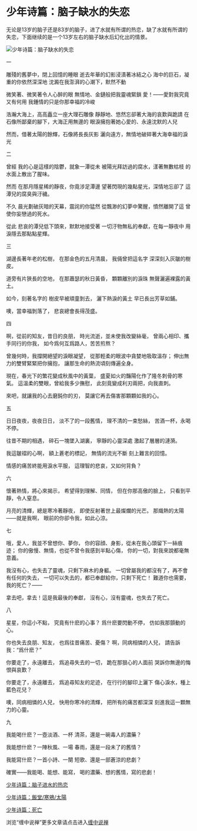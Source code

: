 少年诗篇：脑子缺水的失恋
====



无论是13岁的脑子还是83岁的脑子，进了水就有所谓的热恋，缺了水就有所谓的失恋，下面继续的是一个13岁左右的脑子缺水后幻化出的情景。

![少年诗篇：脑子缺水的失恋](http://simg.sinajs.cn/blog7style/images/common/sg_trans.gif)



一

雕殘的舊夢中，閉上回憶的睡眼
逝去年華的幻影浸漬著冰結之心
海中的巨石，凝重的你依然深深地
沈澱在我澎湃的心潮下，默然不動

微笑著、微笑著令人心醉的眼
無情地、金鏈般把我靈魂緊鎖
愛！——愛對我究竟又有何用
我鍾情的只是你那幸福的冷峻

浩瀚大海上，高高矗立一座大理石雕像
靜靜地、悠然忘卻著大海的哀歎與跪請
在石像所鄙棄的腳下，大海正用無邊的
眼淚擁抱著她心愛的、永遠沈默的人兒

然而，借著太陽的餘輝，石像將長長灰影
灑向遠方，無情地破碎著大海幸福的淚光

二

曾經
我的心是這樣的陰鬱，就象一潭從未
被陽光拜訪過的腐水，漾著無數枯枝
的水面上散出了腥味。


然而
在那月隱星稀的靜夜，你竟涉足潭邊
望著閃現的幾點星光，深情地忘卻了
這潭兒的腐臭與汙穢。


不久
晨光劃破灰暗的天幕，震詫的你猛然
從飄渺的幻夢中驚醒，憤然離開了這
曾使你妄戀過的死水。


從此
悲哀的潭兒低下頭來，默默地接受著
一切汙物無私的奉獻，在每一靜夜中
用淚隱去那點點星輝。

三

湖邊長著年老的松樹，
在那金色的五月清晨，
我倆曾把這名字
深深刻入灰皺的樹皮。

道旁有片狹長的空地，
在那蕭瑟的秋日黃昏，
顆顆離別的淚珠
無聲灑遍裸露的黃土。

如今，刻著名字的
樹皮早被頑童剝去，
灑下熱淚的黃土
早已長出芳草如鋪。

噢，當幸福剝落了，
悲哀總會長得茂盛。

四

啊，從前的知友，昔日的良朋，
時光流逝，並未使我改變絲毫，
曾兩心相印、攜手同行的你我，
如今爲何互爲路人，苦苦煎熬？

曾幾何時，我撐開絕望的淚眼凝望，
從那輕柔的眼波中貪婪地吸取溫存；
伸出無力的雙臂緊緊把你擁抱，
讓那生命的熱流頃刻傳遍全身。

現在，春光下的繁花變成秋風中的黃葉，
盛夏如火的豔陽化作了隆冬刺骨的寒氣。
這溫柔的雙眼，曾給我多少撫慰，
此刻竟變成利刃兩把，向我直刺。

來吧，就讓我的心去磨鈍你的刃，
莫讓它再去傷害那顆顆如我的心。

五

日日夜夜，夜夜日日，
淡不了的一段舊情，
理不清的一束愁絲，
苦酒一杯，永喝不停。

往昔不期的相遇，
碎石一塊墜入湖裏，
寧靜的心靈深處
激起了層層的漣漪。

我這皺褶的心啊，
額上蒼老的標記，
無情的流光不斷
刻上難言的回憶。

情感的痛苦終能用淚水平服，
這理智的悲哀，又如何背負？

六

懷著熱情，將心來揭示，
希望得到理解、同情，
但在你那高傲的臉上，
只看到平靜，令人窒息。

月亮的清輝，總是寒冷著靜夜，
即使反射著世上最燦爛的光芒。
那熾熱的太陽——就是我啊，
眼前的你卻令我，如此心涼。

七

哦，愛人，我並不曾想你、夢你，
你的容顔、身影，從未在我心頭留下一絲痕迹；
你的傲慢、無情，也從不曾令我感到半點心傷，
你的一切，對我來說都毫無意義。

我沒有心，也失去了靈魂，只剩下麻木的身軀。
一切曾屬我的都沒有了，再不會有任何的失去，
一切可以失去的，都已奉獻給你，只剩下死亡！
難道你也需要，我的死亡？——

拿去吧，拿去！這是我最後的奉獻，
沒有心，沒有靈魂，也失去了死亡。

八

星星，你這小不點，
究竟有什麽的心事？
爲什麽要閃動不停，
仿如我那顫動的心。

你也失去良朋、知友，
也爲往昔痛苦、憂傷？
啊，同病相憐的人兒，
請告訴我：“爲什麽？”

你要走了，永遠離去，
爲追尋失去的一切，
跪在那狠心的人面前
哭訴你無邊的悔恨與哀歎？

你要走了，永遠離去，
爲追尋知友的足迹，
在行行的腳印上灑下
傷心淚水，種上藍色花兒？

噢，同病相憐的人兒，
快用你寒冷的清輝，
把所有的痛苦都深深
刻進我這一顆無力的心靈。

九

我能喝什麽？一壺淡酒、一杯
清茶，還是一碗毒人的濃藥？

我能想什麽？一陣秋風、一場
春雨，還是一段未了的舊情？

我能寫什麽？一首小詩、一闋
短歌、還是一部蒼涼的悲劇？

確實——我能喝、能想、能寫，
喝的濃藥、想的舊情，寫的悲劇！

[少年诗篇：脑子进水的热恋](http://blog.sina.com.cn/u/486e105c010004e3)

[少年诗篇：飯堂/寒鴉/太陽](http://blog.sina.com.cn/u/486e105c010004cf)

[少年诗篇：死亡](http://blog.sina.com.cn/u/486e105c010004az)

浏览“缠中说禅”更多文章请点击进入[缠中说禅](http://blog.sina.com.cn/m/chzhshch)
